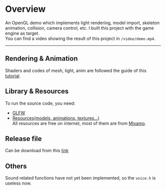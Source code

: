 # Overview
An OpenGL demo which implements light rendering, model import, skeleton animation, collision, camera control, etc. I built this project with the game engine as target.
<br>You can find a video showing the result of this project in `/video/demo.mp4`.

***
## Rendering & Animation
Shaders and codes of mesh, light, anim are followed the guide of this [tutorial](https://learnopengl.com/).

## Library & Resources
To run the source code, you need:
- [GLFW](https://www.glfw.org/download.html)
- [Resources(models, animations, textures...)](https://drive.google.com/drive/folders/18RRSnVsOj05GRBE_dkPKxL02JkJ-TxeA?usp=sharing)
<br>All resources are free on internet, most of them are from [Mixamo](https://www.mixamo.com/#/).

## Release file
Can be download from this [link](https://drive.google.com/drive/folders/1fDpgYux7spfUZlJNzqTC1I2flfelW8lA?usp=sharing)

## Others
Sound related functions have not yet been implemented, so the `voice.h` is useless now.
